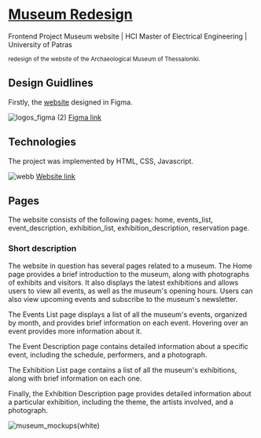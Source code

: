 # [Museum Redesign](https://museumtemplate.netlify.app/home.html)

Frontend Project Museum website | HCI Master of Electrical Engineering | University of Patras

<sup>redesign of the website of the Archaeological Museum of Thessaloniki.</sup>


## Design Guidlines

Firstly, the [website](https://museumtemplate.netlify.app/home.html) designed in Figma.

![logos_figma (2)](https://user-images.githubusercontent.com/99615706/235980533-25e77222-048c-43f5-98b6-c0eb13b4e239.svg)
[Figma link](https://www.figma.com/proto/2cbZ52E8UOeSUQoZXC6xDA/Museum?node-id=2-149&scaling=min-zoom&page-id=0%3A1&starting-point-node-id=2%3A149)


## Technologies
The project was implemented by HTML, CSS, Javascript.

![webb](https://user-images.githubusercontent.com/99615706/235981346-f05f11fe-3718-48b8-b06b-fabbacb66587.svg)
[Website link](https://museumtemplate.netlify.app/home.html)


## Pages
The website consists of the following pages: home, events_list, event_description, exhibition_list, exhibition_description, reservation page.

### Short description
The website in question has several pages related to a museum. The Home page provides a brief introduction to the museum, along with photographs of exhibits and visitors. It also displays the latest exhibitions and allows users to view all events, as well as the museum's opening hours. Users can also view upcoming events and subscribe to the museum's newsletter.

The Events List page displays a list of all the museum's events, organized by month, and provides brief information on each event. Hovering over an event provides more information about it.

The Event Description page contains detailed information about a specific event, including the schedule, performers, and a photograph.

The Exhibition List page contains a list of all the museum's exhibitions, along with brief information on each one.

Finally, the Exhibition Description page provides detailed information about a particular exhibition, including the theme, the artists involved, and a photograph.

[//]: # "PRESENTATION PHOTO---------------------------------------"
![museum_mockups(white)](https://user-images.githubusercontent.com/99615706/235976264-040deb40-f082-41f0-92d3-558b36e68242.png)


